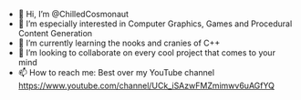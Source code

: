 - 👋 Hi, I’m @ChilledCosmonaut
- 👀 I’m especially interested in Computer Graphics, Games and Procedural Content Generation 
- 🌱 I’m currently learning the nooks and cranies of C++
- 💞️ I’m looking to collaborate on every cool project that comes to your mind
- 📫 How to reach me: Best over my YouTube channel https://www.youtube.com/channel/UCk_iSAzwFMZmimwv6uAGfYQ

<!---
ChilledCosmonaut/ChilledCosmonaut is a ✨ special ✨ repository because its `README.md` (this file) appears on your GitHub profile.
You can click the Preview link to take a look at your changes.
--->
